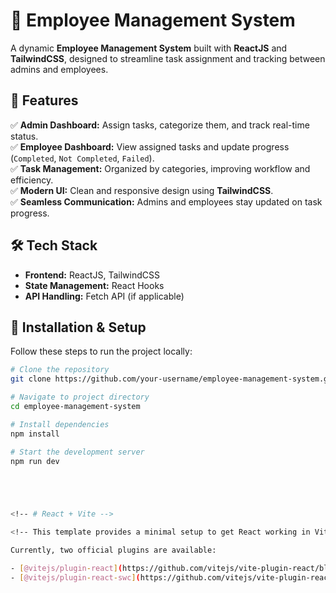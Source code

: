 # 🚀 Employee Management System

A dynamic **Employee Management System** built with **ReactJS** and **TailwindCSS**, designed to streamline task assignment and tracking between admins and employees.

## 🌟 Features

✅ **Admin Dashboard:** Assign tasks, categorize them, and track real-time status.  
✅ **Employee Dashboard:** View assigned tasks and update progress (`Completed`, `Not Completed`, `Failed`).  
✅ **Task Management:** Organized by categories, improving workflow and efficiency.  
✅ **Modern UI:** Clean and responsive design using **TailwindCSS**.  
✅ **Seamless Communication:** Admins and employees stay updated on task progress.  

## 🛠️ Tech Stack

- **Frontend:** ReactJS, TailwindCSS  
- **State Management:** React Hooks  
- **API Handling:** Fetch API (if applicable)  

## 🚀 Installation & Setup

Follow these steps to run the project locally:

```bash
# Clone the repository
git clone https://github.com/your-username/employee-management-system.git

# Navigate to project directory
cd employee-management-system

# Install dependencies
npm install

# Start the development server
npm run dev





<!-- # React + Vite -->

<!-- This template provides a minimal setup to get React working in Vite with HMR and some ESLint rules.

Currently, two official plugins are available:

- [@vitejs/plugin-react](https://github.com/vitejs/vite-plugin-react/blob/main/packages/plugin-react/README.md) uses [Babel](https://babeljs.io/) for Fast Refresh
- [@vitejs/plugin-react-swc](https://github.com/vitejs/vite-plugin-react-swc) uses [SWC](https://swc.rs/) for Fast Refresh -->
